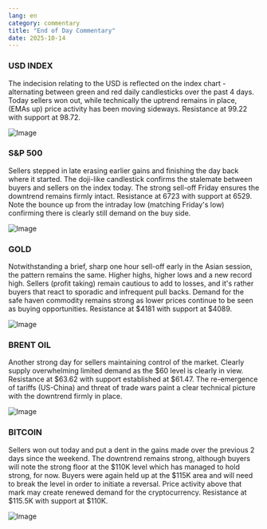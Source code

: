 ```yaml
---
lang: en
category: commentary
title: "End of Day Commentary"
date: 2025-10-14
---
```


### USD INDEX

The indecision relating to the USD is reflected on the index chart - alternating between green and red daily candlesticks over the past 4 days. Today sellers won out, while technically the uptrend remains in place, (EMAs up) price activity has been moving sideways. Resistance at 99.22 with support at 98.72. 

![Image](https://markleighedu.github.io/img/Oct-2025/14-Oct-2025/usdindex.jpg)

### S&P 500

Sellers stepped in late erasing earlier gains and finishing the day back where it started. The doji-like candlestick confirms the stalemate between buyers and sellers on the index today. The strong sell-off Friday ensures the downtrend remains firmly intact. Resistance at 6723 with support at 6529. Note the bounce up from the intraday low (matching Friday's low) confirming there is clearly still demand on the buy side.

![Image](https://markleighedu.github.io/img/Oct-2025/14-Oct-2025/sp500.jpg)

### GOLD

Notwithstanding a brief, sharp one hour sell-off early in the Asian session, the pattern remains the same. Higher highs, higher lows and a new record high. Sellers (profit taking) remain cautious to add to losses, and it's rather buyers that react to sporadic and infrequent pull backs. Demand for the safe haven commodity remains strong as lower prices continue to be seen as buying opportunities. Resistance at $4181 with support at $4089.

![Image](https://markleighedu.github.io/img/Oct-2025/14-Oct-2025/gold.jpg)

### BRENT OIL

Another strong day for sellers maintaining control of the market. Clearly supply overwhelming limited demand as the $60 level is clearly in view. Resistance at $63.62 with support established at $61.47. The re-emergence of tariffs (US-China) and threat of trade wars paint a clear technical picture with the downtrend firmly in place.  

![Image](https://markleighedu.github.io/img/Oct-2025/14-Oct-2025/brentoil.jpg)

### BITCOIN

Sellers won out today and put a dent in the gains made over the previous 2 days since the weekend. The downtrend remains strong, although buyers will note the strong floor at the $110K level which has managed to hold strong, for now. Buyers were again held up at the $115K area and will need to break the level in order to initiate a reversal. Price activity above that mark may create renewed demand for the cryptocurrency. Resistance at $115.5K with support at $110K.

![Image](https://markleighedu.github.io/img/Oct-2025/14-Oct-2025/bitcoin.jpg)

